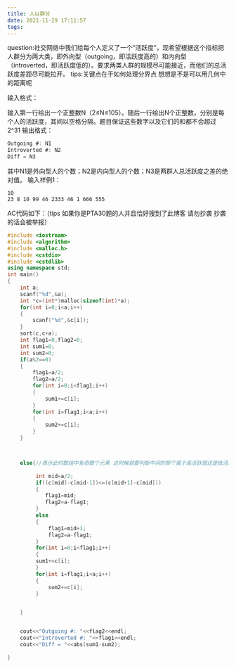 ```yaml
---
title: 人以群分
date: 2021-11-29 17:11:57
tags:
---
```

question:社交网络中我们给每个人定义了一个“活跃度”，现希望根据这个指标把人群分为两大类，即外向型（outgoing，即活跃度高的）和内向型（introverted，即活跃度低的）。要求两类人群的规模尽可能接近，而他们的总活跃度差距尽可能拉开。
tips:关键点在于如何处理分界点 想想是不是可以用几何中的距离呢

输入格式：

输入第一行给出一个正整数N（2≤N≤105）。随后一行给出N个正整数，分别是每个人的活跃度，其间以空格分隔。题目保证这些数字以及它们的和都不会超过2^31
输出格式：
```c
Outgoing #: N1
Introverted #: N2
Diff = N3
```
其中N1是外向型人的个数；N2是内向型人的个数；N3是两群人总活跃度之差的绝对值。
输入样例1：
```
10
23 8 10 99 46 2333 46 1 666 555 
```
AC代码如下：（tips 如果你是PTA30题的人并且恰好搜到了此博客 请勿抄袭 抄袭的话会被举报）
```c++
#include <iostream>
#include <algorithm>
#include <malloc.h>
#include <cstdio>
#include <cstdlib>
using namespace std;
int main()
{
    int a;
    scanf("%d",&a);
    int *c=(int*)malloc(sizeof(int)*a);
    for(int i=0;i<a;i++)
    {
        scanf("%d",&c[i]);
    }
    sort(c,c+a);
    int flag1=0,flag2=0;
    int sum1=0;
    int sum2=0;
    if(a%2==0)
    {
        flag1=a/2;
        flag2=a/2;
        for(int i=0;i<flag1;i++)
        {
            sum1+=c[i];
        }
        for(int i=flag1;i<a;i++)
        {
            sum2+=c[i];
        }
    }



    else{//表示此时数组中有奇数个元素 这时候就要判断中间的那个属于高活跃度还是低活跃度 通过绝对值大小来判断
       
         int mid=a/2;
         if((c[mid]-c[mid-1])<=(c[mid+1]-c[mid]))
         {
            flag1=mid;
            flag2=a-flag1;
         }
         else
         {
             flag1=mid+1;
             flag2=a-flag1;
         }
         for(int i=0;i<flag1;i++)
         {
         sum1+=c[i];
         }
         for(int i=flag1;i<a;i++)
         {
             sum2+=c[i];
         }


    }


    cout<<"Outgoing #: "<<flag2<<endl;
    cout<<"Introverted #: "<<flag1<<endl;
    cout<<"Diff = "<<abs(sum1-sum2);
    
}
```
